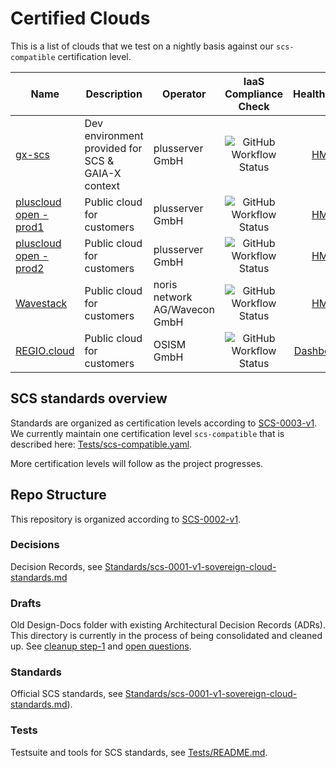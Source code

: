 # Certified Clouds

This is a list of clouds that we test on a nightly basis against our `scs-compatible` certification level.

| Name                                                                                                           | Description                                       | Operator                      |                                                                 IaaS Compliance Check                                                                 |                                                        HealthMon                                                         |
| -------------------------------------------------------------------------------------------------------------- | ------------------------------------------------- | ----------------------------- | :---------------------------------------------------------------------------------------------------------------------------------------------------: | :----------------------------------------------------------------------------------------------------------------------: |
| [gx-scs](https://github.com/SovereignCloudStack/docs/blob/main/community/cloud-resources/plusserver-gx-scs.md) | Dev environment provided for SCS & GAIA-X context | plusserver GmbH               | ![GitHub Workflow Status](https://img.shields.io/github/actions/workflow/status/SovereignCloudStack/standards/check-gx-scs-v1.yml?label=compliant)   |                                   [HM](https://health.gx-scs.sovereignit.cloud:3000/)                                    |
| [pluscloud open - prod1](https://www.plusserver.com/en/products/pluscloud-open)                                | Public cloud for customers                        | plusserver GmbH               | ![GitHub Workflow Status](https://img.shields.io/github/actions/workflow/status/SovereignCloudStack/standards/check-pco-prod1-v1.yml?label=compliant) |                               [HM](https://health.prod1.plusserver.sovereignit.cloud:3000)                               |
| [pluscloud open - prod2](https://www.plusserver.com/en/products/pluscloud-open)                                | Public cloud for customers                        | plusserver GmbH               | ![GitHub Workflow Status](https://img.shields.io/github/actions/workflow/status/SovereignCloudStack/standards/check-pco-prod2-v1.yml?label=compliant) |                               [HM](https://health.prod1.plusserver.sovereignit.cloud:3000)                               |
| [Wavestack](https://www.noris.de/wavestack-cloud/)                                                             | Public cloud for customers                        | noris network AG/Wavecon GmbH | ![GitHub Workflow Status](https://img.shields.io/github/actions/workflow/status/SovereignCloudStack/standards/check-wavestack-v3.yml?label=compliant) |                                 [HM](https://health.wavestack1.sovereignit.cloud:3000/)                                  |
| [REGIO.cloud](https://regio.digital)                                                                           | Public cloud for customers                        | OSISM GmbH                    | ![GitHub Workflow Status](https://img.shields.io/github/actions/workflow/status/SovereignCloudStack/standards/check-regio-a-v3.yml?label=compliant)  | [Dashboard](https://apimon.services.regio.digital/public-dashboards/17cf094a47404398a5b8e35a4a3968d4?orgId=1&refresh=5m) |

## SCS standards overview

Standards are organized as certification levels according to [SCS-0003-v1](https://github.com/SovereignCloudStack/standards/blob/main/Standards/scs-0003-v1-sovereign-cloud-standards-yaml.md). We currently maintain one certification level `scs-compatible` that is described here: [Tests/scs-compatible.yaml](https://github.com/SovereignCloudStack/standards/blob/main/Tests/scs-compatible.yaml).

More certification levels will follow as the project progresses.

## Repo Structure

This repository is organized according to [SCS-0002-v1](https://github.com/SovereignCloudStack/standards/blob/main/Standards/scs-0002-v1-standards-docs-org.md).

### Decisions

Decision Records, see [Standards/scs-0001-v1-sovereign-cloud-standards.md](https://github.com/SovereignCloudStack/standards/blob/main/Standards/scs-0001-v1-sovereign-cloud-standards.md#types-of-documents)

### Drafts

Old Design-Docs folder with existing Architectural Decision Records (ADRs). This directory is currently in the process of being consolidated and cleaned up. See [cleanup step-1](https://github.com/SovereignCloudStack/standards/blob/main/Standards/scs-0002-v1-standards-docs-org.md#suggested-cleanup-step-1) and [open questions](https://github.com/SovereignCloudStack/standards/blob/main/Standards/scs-0002-v1-standards-docs-org.md#open-questions).

### Standards

Official SCS standards, see [Standards/scs-0001-v1-sovereign-cloud-standards.md](https://github.com/SovereignCloudStack/standards/blob/main/Standards/scs-0001-v1-sovereign-cloud-standards.md)).

### Tests

Testsuite and tools for SCS standards, see [Tests/README.md](https://github.com/SovereignCloudStack/standards/blob/main/Tests/README.md).
